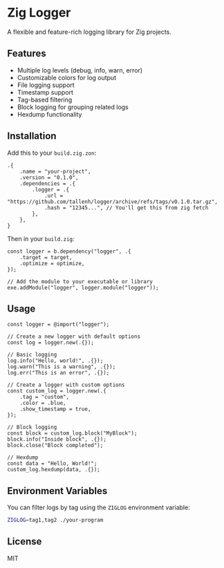 # Zig Logger

A flexible and feature-rich logging library for Zig projects.

## Features

- Multiple log levels (debug, info, warn, error)
- Customizable colors for log output
- File logging support
- Timestamp support
- Tag-based filtering
- Block logging for grouping related logs
- Hexdump functionality

## Installation

Add this to your `build.zig.zon`:

```zig
.{
    .name = "your-project",
    .version = "0.1.0",
    .dependencies = .{
        .logger = .{
            .url = "https://github.com/tallenh/logger/archive/refs/tags/v0.1.0.tar.gz",
            .hash = "12345...", // You'll get this from zig fetch
        },
    },
}
```

Then in your `build.zig`:

```zig
const logger = b.dependency("logger", .{
    .target = target,
    .optimize = optimize,
});

// Add the module to your executable or library
exe.addModule("logger", logger.module("logger"));
```

## Usage

```zig
const logger = @import("logger");

// Create a new logger with default options
const log = logger.new(.{});

// Basic logging
log.info("Hello, world!", .{});
log.warn("This is a warning", .{});
log.err("This is an error", .{});

// Create a logger with custom options
const custom_log = logger.new(.{
    .tag = "custom",
    .color = .blue,
    .show_timestamp = true,
});

// Block logging
const block = custom_log.block("MyBlock");
block.info("Inside block", .{});
block.close("Block completed");

// Hexdump
const data = "Hello, World!";
custom_log.hexdump(data, .{});
```

## Environment Variables

You can filter logs by tag using the `ZIGLOG` environment variable:

```bash
ZIGLOG=tag1,tag2 ./your-program
```

## License

MIT
